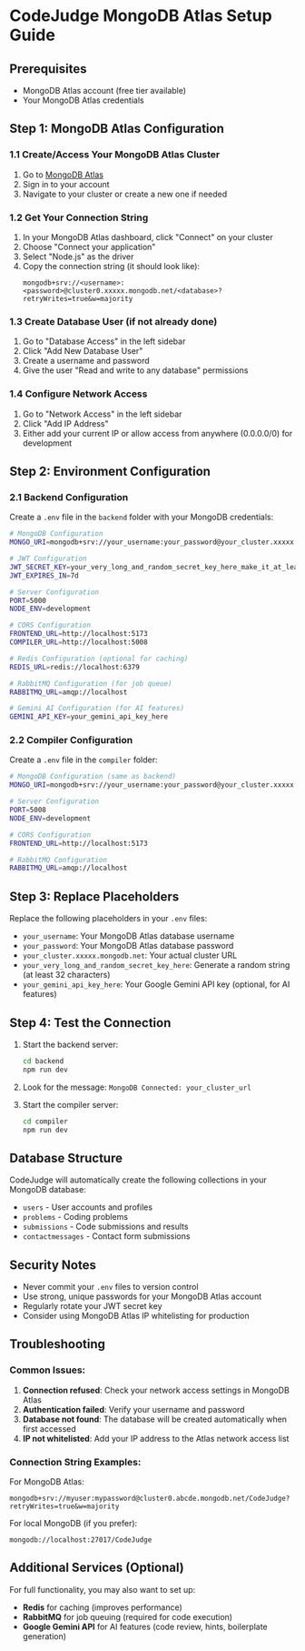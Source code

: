 # CodeJudge MongoDB Atlas Setup Guide

## Prerequisites

- MongoDB Atlas account (free tier available)
- Your MongoDB Atlas credentials

## Step 1: MongoDB Atlas Configuration

### 1.1 Create/Access Your MongoDB Atlas Cluster

1. Go to [MongoDB Atlas](https://cloud.mongodb.com/)
2. Sign in to your account
3. Navigate to your cluster or create a new one if needed

### 1.2 Get Your Connection String

1. In your MongoDB Atlas dashboard, click "Connect" on your cluster
2. Choose "Connect your application"
3. Select "Node.js" as the driver
4. Copy the connection string (it should look like):
   ```
   mongodb+srv://<username>:<password>@cluster0.xxxxx.mongodb.net/<database>?retryWrites=true&w=majority
   ```

### 1.3 Create Database User (if not already done)

1. Go to "Database Access" in the left sidebar
2. Click "Add New Database User"
3. Create a username and password
4. Give the user "Read and write to any database" permissions

### 1.4 Configure Network Access

1. Go to "Network Access" in the left sidebar
2. Click "Add IP Address"
3. Either add your current IP or allow access from anywhere (0.0.0.0/0) for development

## Step 2: Environment Configuration

### 2.1 Backend Configuration

Create a `.env` file in the `backend` folder with your MongoDB credentials:

```bash
# MongoDB Configuration
MONGO_URI=mongodb+srv://your_username:your_password@your_cluster.xxxxx.mongodb.net/CodeJudge?retryWrites=true&w=majority

# JWT Configuration
JWT_SECRET_KEY=your_very_long_and_random_secret_key_here_make_it_at_least_32_characters
JWT_EXPIRES_IN=7d

# Server Configuration
PORT=5000
NODE_ENV=development

# CORS Configuration
FRONTEND_URL=http://localhost:5173
COMPILER_URL=http://localhost:5008

# Redis Configuration (optional for caching)
REDIS_URL=redis://localhost:6379

# RabbitMQ Configuration (for job queue)
RABBITMQ_URL=amqp://localhost

# Gemini AI Configuration (for AI features)
GEMINI_API_KEY=your_gemini_api_key_here
```

### 2.2 Compiler Configuration

Create a `.env` file in the `compiler` folder:

```bash
# MongoDB Configuration (same as backend)
MONGO_URI=mongodb+srv://your_username:your_password@your_cluster.xxxxx.mongodb.net/CodeJudge?retryWrites=true&w=majority

# Server Configuration
PORT=5008
NODE_ENV=development

# CORS Configuration
FRONTEND_URL=http://localhost:5173

# RabbitMQ Configuration
RABBITMQ_URL=amqp://localhost
```

## Step 3: Replace Placeholders

Replace the following placeholders in your `.env` files:

- `your_username`: Your MongoDB Atlas database username
- `your_password`: Your MongoDB Atlas database password
- `your_cluster.xxxxx.mongodb.net`: Your actual cluster URL
- `your_very_long_and_random_secret_key_here`: Generate a random string (at least 32 characters)
- `your_gemini_api_key_here`: Your Google Gemini API key (optional, for AI features)

## Step 4: Test the Connection

1. Start the backend server:

   ```bash
   cd backend
   npm run dev
   ```

2. Look for the message: `MongoDB Connected: your_cluster_url`

3. Start the compiler server:
   ```bash
   cd compiler
   npm run dev
   ```

## Database Structure

CodeJudge will automatically create the following collections in your MongoDB database:

- `users` - User accounts and profiles
- `problems` - Coding problems
- `submissions` - Code submissions and results
- `contactmessages` - Contact form submissions

## Security Notes

- Never commit your `.env` files to version control
- Use strong, unique passwords for your MongoDB Atlas account
- Regularly rotate your JWT secret key
- Consider using MongoDB Atlas IP whitelisting for production

## Troubleshooting

### Common Issues:

1. **Connection refused**: Check your network access settings in MongoDB Atlas
2. **Authentication failed**: Verify your username and password
3. **Database not found**: The database will be created automatically when first accessed
4. **IP not whitelisted**: Add your IP address to the Atlas network access list

### Connection String Examples:

For MongoDB Atlas:

```
mongodb+srv://myuser:mypassword@cluster0.abcde.mongodb.net/CodeJudge?retryWrites=true&w=majority
```

For local MongoDB (if you prefer):

```
mongodb://localhost:27017/CodeJudge
```

## Additional Services (Optional)

For full functionality, you may also want to set up:

- **Redis** for caching (improves performance)
- **RabbitMQ** for job queuing (required for code execution)
- **Google Gemini API** for AI features (code review, hints, boilerplate generation)
